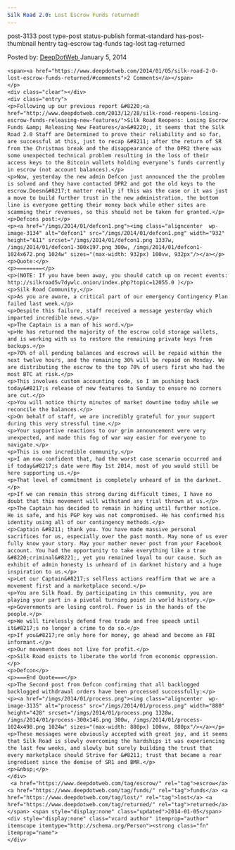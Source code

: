 ```yaml
---
Silk Road 2.0: Lost Escrow Funds returned!
---
```

post-3133 post type-post status-publish format-standard has-post-thumbnail hentry tag-escrow tag-funds tag-lost tag-returned 
    <div class="post-inner">
        <span>Posted by: <a href="https://www.deepdotweb.com/author/admin/" title="">DeepDotWeb </a></span>
    <span>January 5, 2014</span>
    
    <span><a href="https://www.deepdotweb.com/2014/01/05/silk-road-2-0-lost-escrow-funds-returned/#comments">2 Comments</a></span>
    </p>
    <div class="clear"></div>
    <div class="entry">
    <p>Following up our previous report &#8220;<a href="http://www.deepdotweb.com/2013/12/28/silk-road-reopens-losing-escrow-funds-releasing-new-features/">Silk Road Reopens: Losing Escrow Funds &amp; Releasing New Features</a>&#8220;, it seems that the Silk Road 2.0 Staff are Determined to prove their reliability and so far, are successful at this, just to recap &#8211; after the return of SR from the Christmas break and the disappearance of the DPR2 there was some unexpected technical problem resulting in the loss of their access keys to the Bitcoin wallets holding everyone’s funds currently in escrow (not account balances).</p>
    <p>Now, yesterday the new admin Defcon just announced the the problem is solved and they have contacted DPR2 and got the old keys to the escrow.Doesn&#8217;t matter really if this was the case or it was just a move to build further trust in the new administration, the bottom line is everyone getting their money back while other sites are scamming their revenues, so this should not be taken for granted.</p>
    <p>Defcons post:</p>
    <p><a href="/imgs/2014/01/defcon1.png"><img class="aligncenter  wp-image-3134" alt="defcon1" src="/imgs/2014/01/defcon1.png" width="932" height="611" srcset="/imgs/2014/01/defcon1.png 1337w, /imgs/2014/01/defcon1-300x197.png 300w, /imgs/2014/01/defcon1-1024x672.png 1024w" sizes="(max-width: 932px) 100vw, 932px"/></a></p>
    <p>Quote:</p>
    <p>========</p>
    <p>(NOTE: If you have been away, you should catch up on recent events: http://silkroad5v7dywlc.onion/index.php?topic=12055.0 )</p>
    <p>Silk Road Community,</p>
    <p>As you are aware, a critical part of our emergency Contingency Plan failed last week.</p>
    <p>Despite this failure, staff received a message yesterday which imparted incredible news.</p>
    <p>The Captain is a man of his word.</p>
    <p>He has returned the majority of the escrow cold storage wallets, and is working with us to restore the remaining private keys from backups.</p>
    <p>70% of all pending balances and escrows will be repaid within the next twelve hours, and the remaining 30% will be repaid on Monday. We are distributing the escrow to the top 70% of users first who had the most BTC at risk.</p>
    <p>This involves custom accounting code, so I am pushing back today&#8217;s release of new features to Sunday to ensure no corners are cut.</p>
    <p>You will notice thirty minutes of market downtime today while we reconcile the balances.</p>
    <p>On behalf of staff, we are incredibly grateful for your support during this very stressful time.</p>
    <p>Your supportive reactions to our grim announcement were very unexpected, and made this fog of war way easier for everyone to navigate.</p>
    <p>This is one incredible community.</p>
    <p>I am now confident that, had the worst case scenario occurred and if today&#8217;s date were May 1st 2014, most of you would still be here supporting us.</p>
    <p>That level of commitment is completely unheard of in the darknet.</p>
    <p>If we can remain this strong during difficult times, I have no doubt that this movement will withstand any trial thrown at us.</p>
    <p>The Captain has decided to remain in hiding until further notice. He is safe, and his PGP key was not compromised. He has confirmed his identity using all of our contingency methods.</p>
    <p>Captain &#8211; thank you. You have made massive personal sacrifices for us, especially over the past month. May none of us ever fully know your story. May your mother never post from your Facebook account. You had the opportunity to take everything like a true &#8220;criminal&#8221;, yet you remained loyal to our cause. Such an exhibit of admin honesty is unheard of in darknet history and a huge inspiration to us.</p>
    <p>Let our Captain&#8217;s selfless actions reaffirm that we are a movement first and a marketplace second.</p>
    <p>You are Silk Road. By participating in this community, you are playing your part in a pivotal turning point in world history.</p>
    <p>Governments are losing control. Power is in the hands of the people.</p>
    <p>We will tirelessly defend free trade and free speech until it&#8217;s no longer a crime to do so.</p>
    <p>If you&#8217;re only here for money, go ahead and become an FBI informant.</p>
    <p>Our movement does not live for profit.</p>
    <p>Silk Road exists to liberate the world from economic oppression.</p>
    <p>Defcon</p>
    <p>===End Quote===</p>
    <p>The Second post from Defcon confirming that all backlogged backlogged withdrawal orders have been processed successfully:</p>
    <p><a href="/imgs/2014/01/process.png"><img class="aligncenter  wp-image-3135" alt="process" src="/imgs/2014/01/process.png" width="880" height="428" srcset="/imgs/2014/01/process.png 1328w, /imgs/2014/01/process-300x146.png 300w, /imgs/2014/01/process-1024x498.png 1024w" sizes="(max-width: 880px) 100vw, 880px"/></a></p>
    <p>These messages were obviously accepted with great joy, and it seems that Silk Road is slowly overcoming the hardships it was experiencing the last few weeks, and slowly but surely building the trust that every marketplace should Strive for &#8211; trust that became a rear ingredient since the demise of SR1 and BMR.</p>
    <p>&nbsp;</p>
    </div>
     <a href="https://www.deepdotweb.com/tag/escrow/" rel="tag">escrow</a> <a href="https://www.deepdotweb.com/tag/funds/" rel="tag">funds</a> <a href="https://www.deepdotweb.com/tag/lost/" rel="tag">lost</a> <a href="https://www.deepdotweb.com/tag/returned/" rel="tag">returned</a> </span> <span style="display:none" class="updated">2014-01-05</span>
    <div style="display:none" class="vcard author" itemprop="author" itemscope itemtype="http://schema.org/Person"><strong class="fn" itemprop="name">
    </div>
</article>

